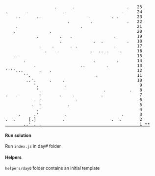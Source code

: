 <main>
<pre class="calendar"><span class="calendar-day25">                   <span class="calendar-s">.</span>      <span class="calendar-s">.</span>                    <span class="calendar-s">.</span>   <span class="calendar-day">25</span></span>
<span class="calendar-day24"><span class="calendar-s">.</span>       <span class="calendar-s">.</span>              <span class="calendar-s">.</span>                     <span class="calendar-s">.</span>     <span class="calendar-day">24</span></span>
<span class="calendar-day23">    <span class="calendar-s">.</span><span class="calendar-s">.</span>      <span class="calendar-s">.</span><span class="calendar-s">.</span>                  <span class="calendar-s">.</span>        <span class="calendar-s">.</span> <span class="calendar-s">.</span>       <span class="calendar-day">23</span></span>
<span class="calendar-day22">                        <span class="calendar-s">.</span>        <span class="calendar-s">.</span>             <span class="calendar-s">.</span>   <span class="calendar-day">22</span></span>
<span class="calendar-day21">    <span class="calendar-s">.</span>                        <span class="calendar-s">.</span>                     <span class="calendar-day">21</span></span>
<span class="calendar-day20">   <span class="calendar-s">.</span>             <span class="calendar-s">.</span>                                 <span class="calendar-day">20</span></span>
<span class="calendar-day19">            <span class="calendar-s">.</span>        <span class="calendar-s">.</span>   <span class="calendar-s">.</span>                <span class="calendar-s">.</span>        <span class="calendar-day">19</span></span>
<span class="calendar-day18">                     <span class="calendar-s">.</span>            <span class="calendar-s">.</span>  <span class="calendar-s">.</span>         <span class="calendar-s">.</span>   <span class="calendar-day">18</span></span>
<span class="calendar-day17">             <span class="calendar-s">.</span>    <span class="calendar-s">.</span>      <span class="calendar-s">.</span> <span class="calendar-s">.</span>              <span class="calendar-s">.</span>        <span class="calendar-day">17</span></span>
<span class="calendar-day16">               <span class="calendar-s">.</span>    <span class="calendar-s">.</span>            <span class="calendar-s">.</span>  <span class="calendar-s">.</span><span class="calendar-s">.</span> <span class="calendar-s">.</span>    <span class="calendar-s">.</span>      <span class="calendar-day">16</span></span>
<span class="calendar-day15">   <span class="calendar-s">.</span><span class="calendar-s">.</span>                                              <span class="calendar-day">15</span></span>
<span class="calendar-day14">       <span class="calendar-s">.</span>                          <span class="calendar-s">.</span>        <span class="calendar-s">.</span>       <span class="calendar-day">14</span></span>
<span class="calendar-day13">           <span class="calendar-s">.</span>                 <span class="calendar-s">.</span><span class="calendar-s">.</span>        <span class="calendar-s">.</span>           <span class="calendar-day">13</span></span>
<span class="calendar-day12">''''...      <span class="calendar-s">.</span>   <span class="calendar-s">.</span>                                 <span class="calendar-day">12</span></span>
<span class="calendar-day11">       ''.                         <span class="calendar-s">.</span>               <span class="calendar-day">11</span></span>
<span class="calendar-day10">        <span class="calendar-s">.</span><span class="calendar-s">.</span>'.     <span class="calendar-s">.</span>    <span class="calendar-s">.</span>                            <span class="calendar-day">10</span></span>
<span class="calendar-day9">           '.          <span class="calendar-s">.</span>                           <span class="calendar-day"> 9</span></span>
<span class="calendar-day8">            '.                        <span class="calendar-s">.</span>         <span class="calendar-s">.</span>  <span class="calendar-day"> 8</span></span>
<span class="calendar-day7"><span class="calendar-s">.</span>   <span class="calendar-s">.</span>        :       <span class="calendar-s">.</span>    <span class="calendar-s">.</span>          <span class="calendar-s">.</span>             <span class="calendar-day"> 7</span></span>
<span class="calendar-day6">           <span class="calendar-s">.</span> :             <span class="calendar-s">.</span>                       <span class="calendar-day"> 6</span></span>
<span class="calendar-day5">          <span class="calendar-s">.</span>  :          <span class="calendar-s">.</span>                          <span class="calendar-day"> 5</span></span>
<span class="calendar-day4">            .'                                     <span class="calendar-day"> 4</span></span>
<span class="calendar-day3">     <span class="calendar-s">.</span>     .'          <span class="calendar-s">.</span>                     <span class="calendar-s">.</span>     <span class="calendar-day"> 3</span></span>
<span class="calendar-day2"><span class="calendar-s">.</span>  <span class="calendar-s">.</span>     <span class="calendar-t">[.]</span>          <span class="calendar-s">.</span>                  <span class="calendar-s">.</span>  <span class="calendar-s">.</span>      <span class="calendar-day"> 2</span></span>
<a href="https://adventofcode.com/2019/day/1" class="calendar-day1 calendar-verycomplete">       ..' <span class="calendar-s">.</span> <span class="calendar-s">.</span>                                     <span class="calendar-day"> 1</span> <span class="calendar-mark-complete">*</span><span class="calendar-mark-verycomplete">*</span></a>
</pre>
</main>


#### Run solution
Run `index.js` in day# folder

#### Helpers
`helpers/day0` folder contains an initial template
